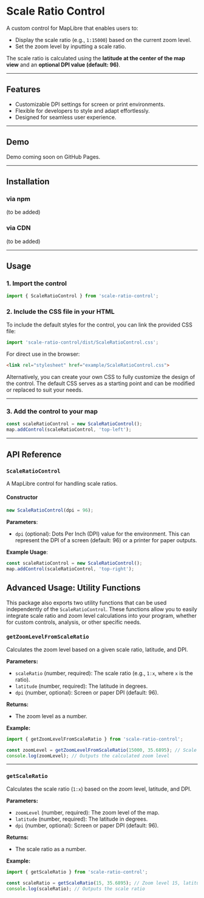 # Scale Ratio Control  

A custom control for MapLibre that enables users to:  
- Display the scale ratio (e.g., `1:15000`) based on the current zoom level.  
- Set the zoom level by inputting a scale ratio.  

The scale ratio is calculated using the **latitude at the center of the map view** and an **optional DPI value (default: 96)**.  

---

## Features  

- Customizable DPI settings for screen or print environments.
- Flexible for developers to style and adapt effortlessly.
- Designed for seamless user experience.

---

## Demo  

Demo coming soon on GitHub Pages.  

---

## Installation  

### via npm  

(to be added)

### via CDN  

(to be added)

---

## Usage  

### 1. Import the control  

```javascript  
import { ScaleRatioControl } from 'scale-ratio-control';  
```  

### 2. Include the CSS file in your HTML  

To include the default styles for the control, you can link the provided CSS file:

```javascript  
import 'scale-ratio-control/dist/ScaleRatioControl.css';  
```  

For direct use in the browser:  
```html
<link rel="stylesheet" href="example/ScaleRatioControl.css">
```

Alternatively, you can create your own CSS to fully customize the design of the control. The default CSS serves as a starting point and can be modified or replaced to suit your needs.

---

### 3. Add the control to your map  

```javascript  
const scaleRatioControl = new ScaleRatioControl();  
map.addControl(scaleRatioControl, 'top-left');  
```  

---

## API Reference  

### `ScaleRatioControl`  

A MapLibre control for handling scale ratios.  

#### Constructor  

```javascript  
new ScaleRatioControl(dpi = 96);  
```  

**Parameters**:  
- `dpi` (optional): Dots Per Inch (DPI) value for the environment. This can represent the DPI of a screen (default: 96) or a printer for paper outputs.  


**Example Usage**:  
```javascript  
const scaleRatioControl = new ScaleRatioControl(); 
map.addControl(scaleRatioControl, 'top-right');  
```  

## Advanced Usage: Utility Functions

This package also exports two utility functions that can be used independently of the `ScaleRatioControl`. These functions allow you to easily integrate scale ratio and zoom level calculations into your program, whether for custom controls, analysis, or other specific needs.

### `getZoomLevelFromScaleRatio`

Calculates the zoom level based on a given scale ratio, latitude, and DPI.

**Parameters:**
- `scaleRatio` (number, required): The scale ratio (e.g., `1:x`, where `x` is the ratio).
- `latitude` (number, required): The latitude in degrees.
- `dpi` (number, optional): Screen or paper DPI (default: 96).

**Returns:**
- The zoom level as a number.

**Example:**
```javascript
import { getZoomLevelFromScaleRatio } from 'scale-ratio-control';

const zoomLevel = getZoomLevelFromScaleRatio(15000, 35.6895); // Scale ratio 1:15000, latitude 35.6895° (e.g., Tokyo)
console.log(zoomLevel); // Outputs the calculated zoom level
```

---

### `getScaleRatio`

Calculates the scale ratio (`1:x`) based on the zoom level, latitude, and DPI.

**Parameters:**
- `zoomLevel` (number, required): The zoom level of the map.
- `latitude` (number, required): The latitude in degrees.
- `dpi` (number, optional): Screen or paper DPI (default: 96).

**Returns:**
- The scale ratio as a number.

**Example:**
```javascript
import { getScaleRatio } from 'scale-ratio-control';

const scaleRatio = getScaleRatio(15, 35.6895); // Zoom level 15, latitude 35.6895° (e.g., Tokyo)
console.log(scaleRatio); // Outputs the scale ratio
```
